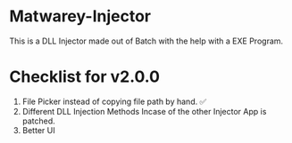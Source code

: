 # Matwarey-Injector
This is a DLL Injector made out of Batch with the help with a EXE Program.

# Checklist for v2.0.0

1) File Picker instead of copying file path by hand. ✅
2) Different DLL Injection Methods Incase of the other Injector App is patched.
3) Better UI
